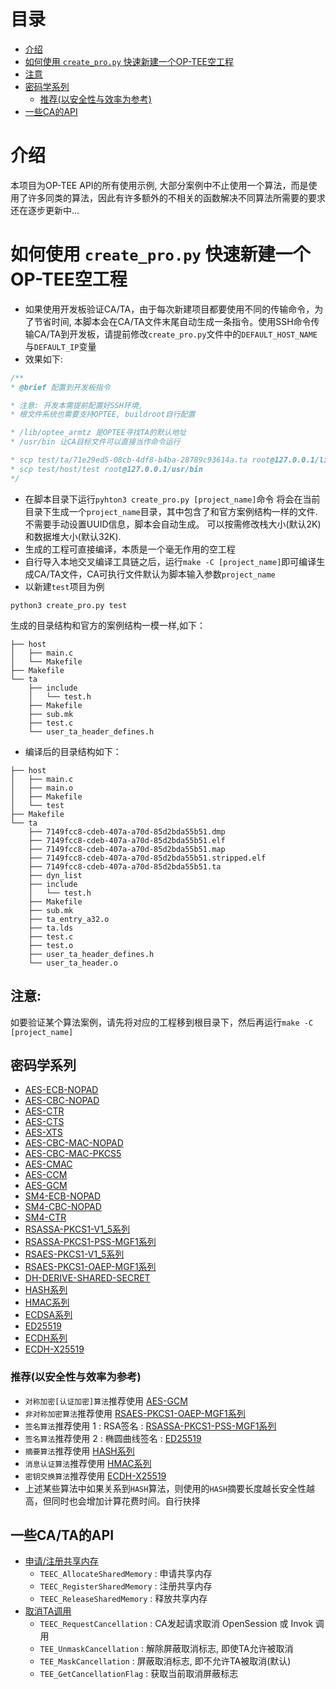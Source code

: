 # 目录
- [介绍](#介绍)
- [如何使用 `create_pro.py` 快速新建一个OP-TEE空工程](#如何使用-create_propy-快速新建一个op-tee空工程)
- [注意](#注意)
- [密码学系列](#密码学系列)
  - [推荐(以安全性与效率为参考)](#推荐以安全性与效率为参考)
- [一些CA的API](#一些ca的api)

# 介绍

本项目为OP-TEE API的所有使用示例, 大部分案例中不止使用一个算法，而是使用了许多同类的算法，因此有许多额外的不相关的函数解决不同算法所需要的要求
还在逐步更新中...

# 如何使用 `create_pro.py` 快速新建一个OP-TEE空工程
 - 如果使用开发板验证CA/TA，由于每次新建项目都要使用不同的传输命令，为了节省时间, 本脚本会在CA/TA文件末尾自动生成一条指令。使用SSH命令传输CA/TA到开发板，请提前修改`create_pro.py`文件中的`DEFAULT_HOST_NAME`与`DEFAULT_IP`变量
 - 效果如下:
 ```c
 /**
 * @brief 配置到开发板指令

 * 注意: 开发本需提前配置好SSH环境, 
 * 根文件系统也需要支持OPTEE, buildroot自行配置

 * /lib/optee_armtz 是OPTEE寻找TA的默认地址
 * /usr/bin 让CA目标文件可以直接当作命令运行

 * scp test/ta/71e29ed5-08cb-4df8-b4ba-28789c93614a.ta root@127.0.0.1/lib/optee_armtz
 * scp test/host/test root@127.0.0.1/usr/bin
 */

 ```
 - 在脚本目录下运行`pyhton3 create_pro.py [project_name]`命令
将会在当前目录下生成一个`project_name`目录，其中包含了和官方案例结构一样的文件.不需要手动设置UUID信息，脚本会自动生成。
可以按需修改栈大小(默认2K)和数据堆大小(默认32K).
 - 生成的工程可直接编译，本质是一个毫无作用的空工程
 - 自行导入本地交叉编译工具链之后，运行`make -C [project_name]`即可编译生成CA/TA文件，CA可执行文件默认为脚本输入参数`project_name`
 - 以新建`test`项目为例

```shell
python3 create_pro.py test
```

生成的目录结构和官方的案例结构一模一样,如下：
```
├── host
│   ├── main.c
│   └── Makefile
├── Makefile
└── ta
    ├── include
    │   └── test.h
    ├── Makefile
    ├── sub.mk
    ├── test.c
    └── user_ta_header_defines.h
```

- 编译后的目录结构如下：

```
├── host
│   ├── main.c
│   ├── main.o
│   ├── Makefile
│   └── test
├── Makefile
└── ta
    ├── 7149fcc8-cdeb-407a-a70d-85d2bda55b51.dmp
    ├── 7149fcc8-cdeb-407a-a70d-85d2bda55b51.elf
    ├── 7149fcc8-cdeb-407a-a70d-85d2bda55b51.map
    ├── 7149fcc8-cdeb-407a-a70d-85d2bda55b51.stripped.elf
    ├── 7149fcc8-cdeb-407a-a70d-85d2bda55b51.ta
    ├── dyn_list
    ├── include
    │   └── test.h
    ├── Makefile
    ├── sub.mk
    ├── ta_entry_a32.o
    ├── ta.lds
    ├── test.c
    ├── test.o
    ├── user_ta_header_defines.h
    └── user_ta_header.o
```

## 注意:
如要验证某个算法案例，请先将对应的工程移到根目录下，然后再运行`make -C [project_name]`

## 密码学系列
 - [AES-ECB-NOPAD](Cryptography/aes_ecb_nopad)
 - [AES-CBC-NOPAD](Cryptography/aes_cbc_nopad)
 - [AES-CTR](Cryptography/aes_ctr)
 - [AES-CTS](Cryptography/aes_cts)
 - [AES-XTS](Cryptography/aes_xts)
 - [AES-CBC-MAC-NOPAD](Cryptography/aes_cbc_mac_nopad)
 - [AES-CBC-MAC-PKCS5](Cryptography/aes_cbc_mac_pkcs5)
 - [AES-CMAC](Cryptography/aes_cmac)
 - [AES-CCM](Cryptography/aes_ccm)
 - [AES-GCM](Cryptography/aes_gcm)
 - [SM4-ECB-NOPAD](Cryptography/sm4_ecb_nopad)
 - [SM4-CBC-NOPAD](Cryptography/sm4_cbc_nopad)
 - [SM4-CTR](Cryptography/sm4_ctr)
 - [RSASSA-PKCS1-V1_5系列](Cryptography/rsassa_pkcs1_v1_5_xxx)
 - [RSASSA-PKCS1-PSS-MGF1系列](Cryptography/rsassa_pkcs1_pss_mgf1_xxx)
 - [RSAES-PKCS1-V1_5系列](Cryptography/rsaes_pkcs1_v1_5)
 - [RSAES-PKCS1-OAEP-MGF1系列](Cryptography/rsaes_pkcs1_oaep_mgf1_xxx)
 - [DH-DERIVE-SHARED-SECRET](Cryptography/dh_basic)
 - [HASH系列](Cryptography/hash)
 - [HMAC系列](Cryptography/hmac_xxx)
 - [ECDSA系列](Cryptography/ecdsa_xxx)
 - [ED25519](Cryptography/ed25519)
 - [ECDH系列](Cryptography/ecdh_xxx)
 - [ECDH-X25519](Cryptography/ecdh_x25519)

### 推荐(以安全性与效率为参考)
 - `对称加密[认证加密]算法`推荐使用 [AES-GCM](Cryptography/aes_gcm)
 - `非对称加密算法`推荐使用 [RSAES-PKCS1-OAEP-MGF1系列](Cryptography/rsaes_pkcs1_oaep_mgf1_xxx)
 - `签名算法`推荐使用 1 : RSA签名 : [RSASSA-PKCS1-PSS-MGF1系列](Cryptography/rsassa_pkcs1_pss_mgf1_xxx)
 - `签名算法`推荐使用 2 : 椭圆曲线签名 : [ED25519](Cryptography/ed25519)
 - `摘要算法`推荐使用 [HASH系列](Cryptography/hash)
 - `消息认证算法`推荐使用 [HMAC系列](Cryptography/hmac_xxx)
 - `密钥交换算法`推荐使用 [ECDH-X25519](Cryptography/ecdh_x25519)
 - 上述某些算法中如果关系到`HASH`算法，则使用的`HASH`摘要长度越长安全性越高，但同时也会增加计算花费时间。自行抉择

## 一些CA/TA的API
 - [申请/注册共享内存](client_api/shared_mem)
    - `TEEC_AllocateSharedMemory` : 申请共享内存
    - `TEEC_RegisterSharedMemory` : 注册共享内存
    - `TEEC_ReleaseSharedMemory`  : 释放共享内存
 - [取消TA调用](client_api/cancel)
    - `TEEC_RequestCancellation`  : CA发起请求取消 OpenSession 或 Invok 调用
    - `TEE_UnmaskCancellation`    : 解除屏蔽取消标志, 即使TA允许被取消
    - `TEE_MaskCancellation`      : 屏蔽取消标志, 即不允许TA被取消(默认)
    - `TEE_GetCancellationFlag`   : 获取当前取消屏蔽标志
